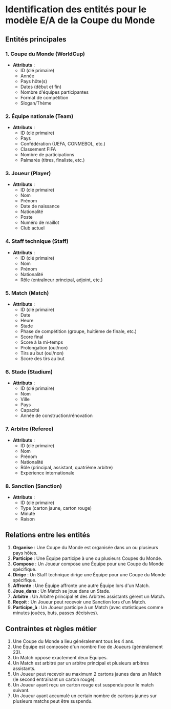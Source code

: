# Identification des entités pour le modèle E/A de la Coupe du Monde

## Entités principales

### 1. Coupe du Monde (WorldCup)
- **Attributs** :
  - ID (clé primaire)
  - Année
  - Pays hôte(s)
  - Dates (début et fin)
  - Nombre d'équipes participantes
  - Format de compétition
  - Slogan/Thème

### 2. Équipe nationale (Team)
- **Attributs** :
  - ID (clé primaire)
  - Pays
  - Confédération (UEFA, CONMEBOL, etc.)
  - Classement FIFA
  - Nombre de participations
  - Palmarès (titres, finaliste, etc.)

### 3. Joueur (Player)
- **Attributs** :
  - ID (clé primaire)
  - Nom
  - Prénom
  - Date de naissance
  - Nationalité
  - Poste
  - Numéro de maillot
  - Club actuel

### 4. Staff technique (Staff)
- **Attributs** :
  - ID (clé primaire)
  - Nom
  - Prénom
  - Nationalité
  - Rôle (entraîneur principal, adjoint, etc.)

### 5. Match (Match)
- **Attributs** :
  - ID (clé primaire)
  - Date
  - Heure
  - Stade
  - Phase de compétition (groupe, huitième de finale, etc.)
  - Score final
  - Score à la mi-temps
  - Prolongation (oui/non)
  - Tirs au but (oui/non)
  - Score des tirs au but

### 6. Stade (Stadium)
- **Attributs** :
  - ID (clé primaire)
  - Nom
  - Ville
  - Pays
  - Capacité
  - Année de construction/rénovation

### 7. Arbitre (Referee)
- **Attributs** :
  - ID (clé primaire)
  - Nom
  - Prénom
  - Nationalité
  - Rôle (principal, assistant, quatrième arbitre)
  - Expérience internationale

### 8. Sanction (Sanction)
- **Attributs** :
  - ID (clé primaire)
  - Type (carton jaune, carton rouge)
  - Minute
  - Raison

## Relations entre les entités

1. **Organise** : Une Coupe du Monde est organisée dans un ou plusieurs pays hôtes.
2. **Participe** : Une Équipe participe à une ou plusieurs Coupes du Monde.
3. **Compose** : Un Joueur compose une Équipe pour une Coupe du Monde spécifique.
4. **Dirige** : Un Staff technique dirige une Équipe pour une Coupe du Monde spécifique.
5. **Affronte** : Une Équipe affronte une autre Équipe lors d'un Match.
6. **Joue_dans** : Un Match se joue dans un Stade.
7. **Arbitre** : Un Arbitre principal et des Arbitres assistants gèrent un Match.
8. **Reçoit** : Un Joueur peut recevoir une Sanction lors d'un Match.
9. **Participe_à** : Un Joueur participe à un Match (avec statistiques comme minutes jouées, buts, passes décisives).

## Contraintes et règles métier

1. Une Coupe du Monde a lieu généralement tous les 4 ans.
2. Une Équipe est composée d'un nombre fixe de Joueurs (généralement 23).
3. Un Match oppose exactement deux Équipes.
4. Un Match est arbitré par un arbitre principal et plusieurs arbitres assistants.
5. Un Joueur peut recevoir au maximum 2 cartons jaunes dans un Match (le second entraînant un carton rouge).
6. Un Joueur ayant reçu un carton rouge est suspendu pour le match suivant.
7. Un Joueur ayant accumulé un certain nombre de cartons jaunes sur plusieurs matchs peut être suspendu.
